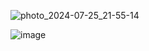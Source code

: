 ![photo_2024-07-25_21-55-14](https://github.com/user-attachments/assets/72980910-750e-4bd0-acc2-7b71de0523e5)

![image](https://github.com/user-attachments/assets/1ef4238d-d237-40e9-9c5d-0ca8b11b5beb)
